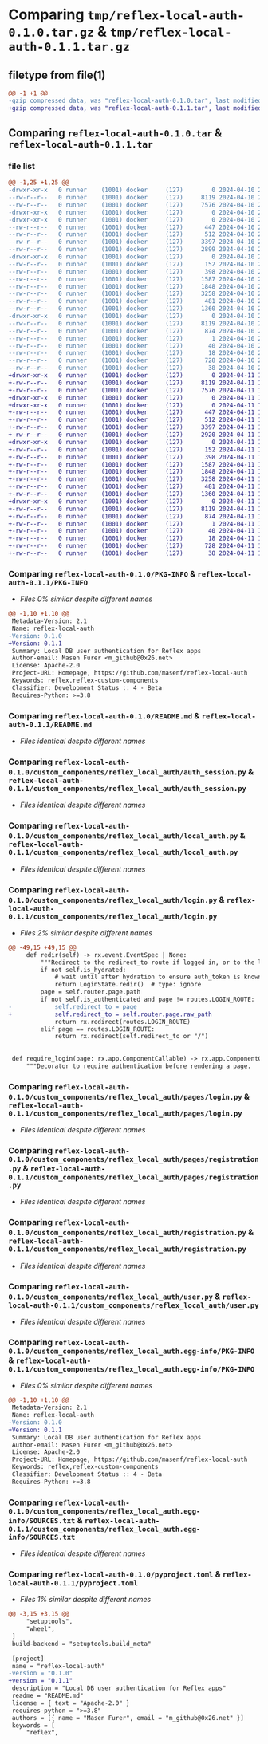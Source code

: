 # Comparing `tmp/reflex-local-auth-0.1.0.tar.gz` & `tmp/reflex-local-auth-0.1.1.tar.gz`

## filetype from file(1)

```diff
@@ -1 +1 @@
-gzip compressed data, was "reflex-local-auth-0.1.0.tar", last modified: Wed Apr 10 20:45:55 2024, max compression
+gzip compressed data, was "reflex-local-auth-0.1.1.tar", last modified: Thu Apr 11 12:42:37 2024, max compression
```

## Comparing `reflex-local-auth-0.1.0.tar` & `reflex-local-auth-0.1.1.tar`

### file list

```diff
@@ -1,25 +1,25 @@
-drwxr-xr-x   0 runner    (1001) docker     (127)        0 2024-04-10 20:45:55.041686 reflex-local-auth-0.1.0/
--rw-r--r--   0 runner    (1001) docker     (127)     8119 2024-04-10 20:45:55.041686 reflex-local-auth-0.1.0/PKG-INFO
--rw-r--r--   0 runner    (1001) docker     (127)     7576 2024-04-10 20:45:17.000000 reflex-local-auth-0.1.0/README.md
-drwxr-xr-x   0 runner    (1001) docker     (127)        0 2024-04-10 20:45:55.041686 reflex-local-auth-0.1.0/custom_components/
-drwxr-xr-x   0 runner    (1001) docker     (127)        0 2024-04-10 20:45:55.041686 reflex-local-auth-0.1.0/custom_components/reflex_local_auth/
--rw-r--r--   0 runner    (1001) docker     (127)      447 2024-04-10 20:45:17.000000 reflex-local-auth-0.1.0/custom_components/reflex_local_auth/__init__.py
--rw-r--r--   0 runner    (1001) docker     (127)      512 2024-04-10 20:45:17.000000 reflex-local-auth-0.1.0/custom_components/reflex_local_auth/auth_session.py
--rw-r--r--   0 runner    (1001) docker     (127)     3397 2024-04-10 20:45:17.000000 reflex-local-auth-0.1.0/custom_components/reflex_local_auth/local_auth.py
--rw-r--r--   0 runner    (1001) docker     (127)     2899 2024-04-10 20:45:17.000000 reflex-local-auth-0.1.0/custom_components/reflex_local_auth/login.py
-drwxr-xr-x   0 runner    (1001) docker     (127)        0 2024-04-10 20:45:55.041686 reflex-local-auth-0.1.0/custom_components/reflex_local_auth/pages/
--rw-r--r--   0 runner    (1001) docker     (127)      152 2024-04-10 20:45:17.000000 reflex-local-auth-0.1.0/custom_components/reflex_local_auth/pages/__init__.py
--rw-r--r--   0 runner    (1001) docker     (127)      398 2024-04-10 20:45:17.000000 reflex-local-auth-0.1.0/custom_components/reflex_local_auth/pages/components.py
--rw-r--r--   0 runner    (1001) docker     (127)     1587 2024-04-10 20:45:17.000000 reflex-local-auth-0.1.0/custom_components/reflex_local_auth/pages/login.py
--rw-r--r--   0 runner    (1001) docker     (127)     1848 2024-04-10 20:45:17.000000 reflex-local-auth-0.1.0/custom_components/reflex_local_auth/pages/registration.py
--rw-r--r--   0 runner    (1001) docker     (127)     3258 2024-04-10 20:45:17.000000 reflex-local-auth-0.1.0/custom_components/reflex_local_auth/registration.py
--rw-r--r--   0 runner    (1001) docker     (127)      481 2024-04-10 20:45:17.000000 reflex-local-auth-0.1.0/custom_components/reflex_local_auth/routes.py
--rw-r--r--   0 runner    (1001) docker     (127)     1360 2024-04-10 20:45:17.000000 reflex-local-auth-0.1.0/custom_components/reflex_local_auth/user.py
-drwxr-xr-x   0 runner    (1001) docker     (127)        0 2024-04-10 20:45:55.041686 reflex-local-auth-0.1.0/custom_components/reflex_local_auth.egg-info/
--rw-r--r--   0 runner    (1001) docker     (127)     8119 2024-04-10 20:45:55.000000 reflex-local-auth-0.1.0/custom_components/reflex_local_auth.egg-info/PKG-INFO
--rw-r--r--   0 runner    (1001) docker     (127)      874 2024-04-10 20:45:55.000000 reflex-local-auth-0.1.0/custom_components/reflex_local_auth.egg-info/SOURCES.txt
--rw-r--r--   0 runner    (1001) docker     (127)        1 2024-04-10 20:45:55.000000 reflex-local-auth-0.1.0/custom_components/reflex_local_auth.egg-info/dependency_links.txt
--rw-r--r--   0 runner    (1001) docker     (127)       40 2024-04-10 20:45:55.000000 reflex-local-auth-0.1.0/custom_components/reflex_local_auth.egg-info/requires.txt
--rw-r--r--   0 runner    (1001) docker     (127)       18 2024-04-10 20:45:55.000000 reflex-local-auth-0.1.0/custom_components/reflex_local_auth.egg-info/top_level.txt
--rw-r--r--   0 runner    (1001) docker     (127)      728 2024-04-10 20:45:17.000000 reflex-local-auth-0.1.0/pyproject.toml
--rw-r--r--   0 runner    (1001) docker     (127)       38 2024-04-10 20:45:55.041686 reflex-local-auth-0.1.0/setup.cfg
+drwxr-xr-x   0 runner    (1001) docker     (127)        0 2024-04-11 12:42:37.013576 reflex-local-auth-0.1.1/
+-rw-r--r--   0 runner    (1001) docker     (127)     8119 2024-04-11 12:42:37.013576 reflex-local-auth-0.1.1/PKG-INFO
+-rw-r--r--   0 runner    (1001) docker     (127)     7576 2024-04-11 12:42:00.000000 reflex-local-auth-0.1.1/README.md
+drwxr-xr-x   0 runner    (1001) docker     (127)        0 2024-04-11 12:42:37.009576 reflex-local-auth-0.1.1/custom_components/
+drwxr-xr-x   0 runner    (1001) docker     (127)        0 2024-04-11 12:42:37.013576 reflex-local-auth-0.1.1/custom_components/reflex_local_auth/
+-rw-r--r--   0 runner    (1001) docker     (127)      447 2024-04-11 12:42:00.000000 reflex-local-auth-0.1.1/custom_components/reflex_local_auth/__init__.py
+-rw-r--r--   0 runner    (1001) docker     (127)      512 2024-04-11 12:42:00.000000 reflex-local-auth-0.1.1/custom_components/reflex_local_auth/auth_session.py
+-rw-r--r--   0 runner    (1001) docker     (127)     3397 2024-04-11 12:42:00.000000 reflex-local-auth-0.1.1/custom_components/reflex_local_auth/local_auth.py
+-rw-r--r--   0 runner    (1001) docker     (127)     2920 2024-04-11 12:42:00.000000 reflex-local-auth-0.1.1/custom_components/reflex_local_auth/login.py
+drwxr-xr-x   0 runner    (1001) docker     (127)        0 2024-04-11 12:42:37.013576 reflex-local-auth-0.1.1/custom_components/reflex_local_auth/pages/
+-rw-r--r--   0 runner    (1001) docker     (127)      152 2024-04-11 12:42:00.000000 reflex-local-auth-0.1.1/custom_components/reflex_local_auth/pages/__init__.py
+-rw-r--r--   0 runner    (1001) docker     (127)      398 2024-04-11 12:42:00.000000 reflex-local-auth-0.1.1/custom_components/reflex_local_auth/pages/components.py
+-rw-r--r--   0 runner    (1001) docker     (127)     1587 2024-04-11 12:42:00.000000 reflex-local-auth-0.1.1/custom_components/reflex_local_auth/pages/login.py
+-rw-r--r--   0 runner    (1001) docker     (127)     1848 2024-04-11 12:42:00.000000 reflex-local-auth-0.1.1/custom_components/reflex_local_auth/pages/registration.py
+-rw-r--r--   0 runner    (1001) docker     (127)     3258 2024-04-11 12:42:00.000000 reflex-local-auth-0.1.1/custom_components/reflex_local_auth/registration.py
+-rw-r--r--   0 runner    (1001) docker     (127)      481 2024-04-11 12:42:00.000000 reflex-local-auth-0.1.1/custom_components/reflex_local_auth/routes.py
+-rw-r--r--   0 runner    (1001) docker     (127)     1360 2024-04-11 12:42:00.000000 reflex-local-auth-0.1.1/custom_components/reflex_local_auth/user.py
+drwxr-xr-x   0 runner    (1001) docker     (127)        0 2024-04-11 12:42:37.013576 reflex-local-auth-0.1.1/custom_components/reflex_local_auth.egg-info/
+-rw-r--r--   0 runner    (1001) docker     (127)     8119 2024-04-11 12:42:37.000000 reflex-local-auth-0.1.1/custom_components/reflex_local_auth.egg-info/PKG-INFO
+-rw-r--r--   0 runner    (1001) docker     (127)      874 2024-04-11 12:42:37.000000 reflex-local-auth-0.1.1/custom_components/reflex_local_auth.egg-info/SOURCES.txt
+-rw-r--r--   0 runner    (1001) docker     (127)        1 2024-04-11 12:42:37.000000 reflex-local-auth-0.1.1/custom_components/reflex_local_auth.egg-info/dependency_links.txt
+-rw-r--r--   0 runner    (1001) docker     (127)       40 2024-04-11 12:42:37.000000 reflex-local-auth-0.1.1/custom_components/reflex_local_auth.egg-info/requires.txt
+-rw-r--r--   0 runner    (1001) docker     (127)       18 2024-04-11 12:42:37.000000 reflex-local-auth-0.1.1/custom_components/reflex_local_auth.egg-info/top_level.txt
+-rw-r--r--   0 runner    (1001) docker     (127)      728 2024-04-11 12:42:00.000000 reflex-local-auth-0.1.1/pyproject.toml
+-rw-r--r--   0 runner    (1001) docker     (127)       38 2024-04-11 12:42:37.013576 reflex-local-auth-0.1.1/setup.cfg
```

### Comparing `reflex-local-auth-0.1.0/PKG-INFO` & `reflex-local-auth-0.1.1/PKG-INFO`

 * *Files 0% similar despite different names*

```diff
@@ -1,10 +1,10 @@
 Metadata-Version: 2.1
 Name: reflex-local-auth
-Version: 0.1.0
+Version: 0.1.1
 Summary: Local DB user authentication for Reflex apps
 Author-email: Masen Furer <m_github@0x26.net>
 License: Apache-2.0
 Project-URL: Homepage, https://github.com/masenf/reflex-local-auth
 Keywords: reflex,reflex-custom-components
 Classifier: Development Status :: 4 - Beta
 Requires-Python: >=3.8
```

### Comparing `reflex-local-auth-0.1.0/README.md` & `reflex-local-auth-0.1.1/README.md`

 * *Files identical despite different names*

### Comparing `reflex-local-auth-0.1.0/custom_components/reflex_local_auth/auth_session.py` & `reflex-local-auth-0.1.1/custom_components/reflex_local_auth/auth_session.py`

 * *Files identical despite different names*

### Comparing `reflex-local-auth-0.1.0/custom_components/reflex_local_auth/local_auth.py` & `reflex-local-auth-0.1.1/custom_components/reflex_local_auth/local_auth.py`

 * *Files identical despite different names*

### Comparing `reflex-local-auth-0.1.0/custom_components/reflex_local_auth/login.py` & `reflex-local-auth-0.1.1/custom_components/reflex_local_auth/login.py`

 * *Files 2% similar despite different names*

```diff
@@ -49,15 +49,15 @@
     def redir(self) -> rx.event.EventSpec | None:
         """Redirect to the redirect_to route if logged in, or to the login page if not."""
         if not self.is_hydrated:
             # wait until after hydration to ensure auth_token is known
             return LoginState.redir()  # type: ignore
         page = self.router.page.path
         if not self.is_authenticated and page != routes.LOGIN_ROUTE:
-            self.redirect_to = page
+            self.redirect_to = self.router.page.raw_path
             return rx.redirect(routes.LOGIN_ROUTE)
         elif page == routes.LOGIN_ROUTE:
             return rx.redirect(self.redirect_to or "/")
 
 
 def require_login(page: rx.app.ComponentCallable) -> rx.app.ComponentCallable:
     """Decorator to require authentication before rendering a page.
```

### Comparing `reflex-local-auth-0.1.0/custom_components/reflex_local_auth/pages/login.py` & `reflex-local-auth-0.1.1/custom_components/reflex_local_auth/pages/login.py`

 * *Files identical despite different names*

### Comparing `reflex-local-auth-0.1.0/custom_components/reflex_local_auth/pages/registration.py` & `reflex-local-auth-0.1.1/custom_components/reflex_local_auth/pages/registration.py`

 * *Files identical despite different names*

### Comparing `reflex-local-auth-0.1.0/custom_components/reflex_local_auth/registration.py` & `reflex-local-auth-0.1.1/custom_components/reflex_local_auth/registration.py`

 * *Files identical despite different names*

### Comparing `reflex-local-auth-0.1.0/custom_components/reflex_local_auth/user.py` & `reflex-local-auth-0.1.1/custom_components/reflex_local_auth/user.py`

 * *Files identical despite different names*

### Comparing `reflex-local-auth-0.1.0/custom_components/reflex_local_auth.egg-info/PKG-INFO` & `reflex-local-auth-0.1.1/custom_components/reflex_local_auth.egg-info/PKG-INFO`

 * *Files 0% similar despite different names*

```diff
@@ -1,10 +1,10 @@
 Metadata-Version: 2.1
 Name: reflex-local-auth
-Version: 0.1.0
+Version: 0.1.1
 Summary: Local DB user authentication for Reflex apps
 Author-email: Masen Furer <m_github@0x26.net>
 License: Apache-2.0
 Project-URL: Homepage, https://github.com/masenf/reflex-local-auth
 Keywords: reflex,reflex-custom-components
 Classifier: Development Status :: 4 - Beta
 Requires-Python: >=3.8
```

### Comparing `reflex-local-auth-0.1.0/custom_components/reflex_local_auth.egg-info/SOURCES.txt` & `reflex-local-auth-0.1.1/custom_components/reflex_local_auth.egg-info/SOURCES.txt`

 * *Files identical despite different names*

### Comparing `reflex-local-auth-0.1.0/pyproject.toml` & `reflex-local-auth-0.1.1/pyproject.toml`

 * *Files 1% similar despite different names*

```diff
@@ -3,15 +3,15 @@
     "setuptools",
     "wheel",
 ]
 build-backend = "setuptools.build_meta"
 
 [project]
 name = "reflex-local-auth"
-version = "0.1.0"
+version = "0.1.1"
 description = "Local DB user authentication for Reflex apps"
 readme = "README.md"
 license = { text = "Apache-2.0" }
 requires-python = ">=3.8"
 authors = [{ name = "Masen Furer", email = "m_github@0x26.net" }]
 keywords = [
     "reflex",
```

